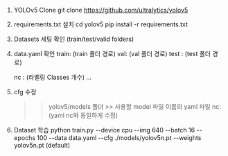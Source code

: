 1. YOLOv5 Clone
     git clone https://github.com/ultralytics/yolov5

2. requirements.txt 설치
     cd yolov5
     pip install -r requirements.txt
3. Datasets 세팅 확인
    (train/test/valid folders)
4. data.yaml 확인
     train: (train 폴더 경로)
     val: (val 폴더 경로)
     test : (test 폴더 경로)

     nc : (라벨링 Classes 개수)
     ...
6. cfg 수정
     >> yolov5/models 폴더 >> 사용할 model 파일 이름의 yaml 파일 nc: (yaml nc와 동일하게 수정)

7. Dataset 학습
     python train.py --device cpu --img 640 --batch 16 --epochs 100 --data data.yaml --cfg ./models/yolov5n.pt --weights yolov5n.pt
     (default)
   
